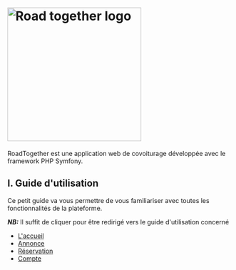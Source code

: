 <img alt="Road together logo" width="300px" src="http://image.noelshack.com/fichiers/2018/40/1/1538422492-roadtogetherlogo.png"><br>
========================

RoadTogether est une application web de covoiturage développée avec le framework PHP Symfony.

## I. Guide d'utilisation

Ce petit guide va vous permettre de vous familiariser avec toutes les fonctionnalités de la plateforme. 

***NB:*** Il suffit de cliquer pour être redirigé vers le guide d'utilisation concerné

 - [L'accueil](https://github.com/jeanmichelly/covoiturage/wiki/L'accueil)
 - [Annonce](https://github.com/jeanmichelly/covoiturage/wiki/Annonce)
 - [Réservation](https://github.com/jeanmichelly/covoiturage/wiki/R%C3%A9servation)
 - [Compte](https://github.com/jeanmichelly/covoiturage/wiki/Compte)
